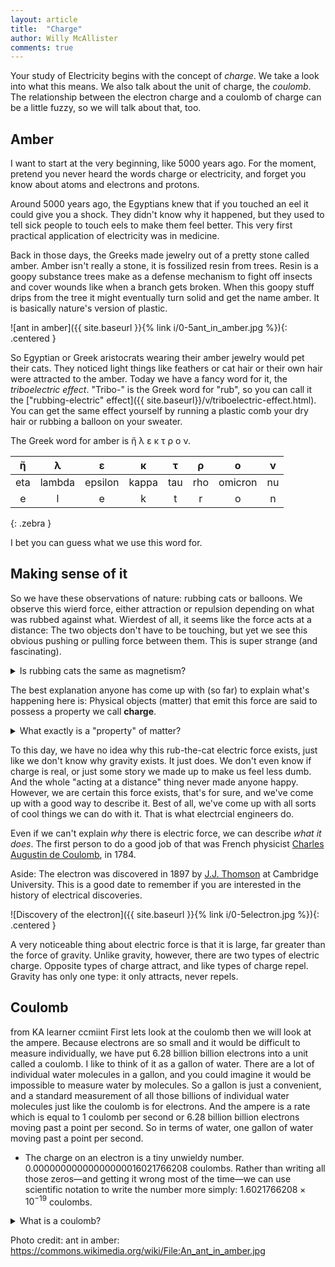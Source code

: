 ```yaml
---
layout: article
title:  "Charge"
author: Willy McAllister
comments: true
---
```


Your study of Electricity begins with the concept of *charge*. We take a look into what this means. We also talk about the unit of charge, the *coulomb*. The relationship between the electron charge and a coulomb of charge can be a little fuzzy, so we will talk about that, too.

## Amber

I want to start at the very beginning, like 5000 years ago. For the moment, pretend you never heard the words charge or electricity, and forget you know about atoms and electrons and protons. 

Around 5000 years ago, the Egyptians knew that if you touched an eel it could give you a shock. They didn't know why it happened, but they used to tell sick people to touch eels to make them feel better. This very first practical application of electricity was in medicine.

Back in those days, the Greeks made jewelry out of a pretty stone called amber. Amber isn't really a stone, it is fossilized resin from trees. Resin is a goopy substance trees make as a defense mechanism to fight off insects and cover wounds like when a branch gets broken. When this goopy stuff drips from the tree it might eventually turn solid and get the name amber. It is basically nature's version of plastic.

![ant in amber]({{ site.baseurl }}{% link i/0-5ant_in_amber.jpg %}){: .centered }

So Egyptian or Greek aristocrats wearing their amber jewelry would pet their cats. They noticed light things like feathers or cat hair or their own hair were attracted to the amber. Today we have a fancy word for it, the *triboelectric effect*. "Tribo-" is the Greek word for "rub", so you can call it the ["rubbing-electric" effect]({{ site.baseurl}}/v/triboelectric-effect.html). You can get the same effect yourself by running a plastic comb your dry hair or rubbing a balloon on your sweater.

The Greek word for amber is ἤ λ ε κ τ ρ ο ν. 

| ἤ | λ | ε | κ | τ | ρ | ο | ν |
|:---:|:---:|:---:|:---:|:---:|:---:|:---:|:---:|
| eta | lambda | epsilon | kappa | tau | rho | omicron | nu |
| e | l | e | k | t | r | o | n |
{: .zebra }

I bet you can guess what we use this word for. 

## Making sense of it

So we have these observations of nature: rubbing cats or balloons. We observe this wierd force, either attraction or repulsion depending on what was rubbed against what. Wierdest of all, it seems like the force acts at a distance: The two objects don't have to be touching, but yet we see this obvious pushing or pulling force between them. This is super strange (and fascinating). 

<details>
<summary>Is rubbing cats the same as magnetism?</summary>
<p>This rubbing force seems kind of like magnetism, which has the same <em>force at a distance</em> property. But electric force has to come from a different place. Magnetism is a property of certain kinds of rocks called lodestones (a rock that contains iron). This electric force comes from the friction between amber and cat and has nothing to do with iron.
</p>
</details>

The best explanation anyone has come up with (so far) to explain what's happening here is: Physical objects (matter) that emit this force are said to possess a property we call **charge**. 

<details>
<summary>What exactly is a "property" of matter? 
</summary>
<p>Matter has a number of properties: its mass, color, volume, squishyness. These properties are not little things that are inside the matter, they are asects of the matter itself. When an object attracts or repels other nearby objects we say it is because it has the property of *charge*. Charge is not some little tiny piece of stuff tucked inside atomic particles, it is a property of those particles.
</p>
</details>

To this day, we have no idea why this rub-the-cat electric force exists, just like we don't know why gravity exists. It just does. We don't even know if charge is real, or just some story we made up to make us feel less dumb. And the whole "acting at a distance" thing never made anyone happy. However, we are certain this force exists, that's for sure, and we've come up with a good way to describe it. Best of all, we've come up with all sorts of cool things we can do with it. That is what electrcial engineers do.

Even if we can't explain *why* there is electric force, we can describe *what it does*. The first person to do a good job of that was French physicist [Charles Augustin de Coulomb](https://en.wikipedia.org/wiki/Charles-Augustin_de_Coulomb), in 1784. 

Aside: The electron was discovered in 1897 by [J.J. Thomson](https://en.wikipedia.org/wiki/Electron#Discovery) at Cambridge University. This is a good date to remember if you are interested in the history of electrical discoveries. 

![Discovery of the electron]({{ site.baseurl }}{% link i/0-5electron.jpg %}){: .centered }

A very noticeable thing about electric force is that it is large, far greater than the force of gravity. Unlike gravity, however, there are two types of electric charge. Opposite types of charge attract, and like types of charge repel. Gravity has only one type: it only attracts, never repels.


## Coulomb
from KA learner ccmiint
First lets look at the coulomb then we will look at the ampere. Because electrons are so small and it would be difficult to measure individually, we have put 6.28 billion billion electrons into a unit called a coulomb. I like to think of it as a gallon of water. There are a lot of individual water molecules in a gallon, and you could imagine it would be impossible to measure water by molecules. So a gallon is just a convenient, and a standard measurement of all those billions of individual water molecules just like the coulomb is for electrons. And the ampere is a rate which is equal to 1 coulomb per second or 6.28 billion billion electrons moving past a point per second. So in terms of water, one gallon of water moving past a point per second.

* The charge on an electron is a tiny unwieldy number. $0.00000000000000000016021766208$ coulombs. Rather than writing all those zeros—and getting it wrong most of the time—we can use scientific notation to write the number more simply: $1.6021766208 \times 10^{-19}$ coulombs. 

<p>
<details>
<summary> What is a coulomb?</summary>
<p>The <b>coulomb</b> is the Système International d'Unités (SI) unit for an amount of charge. $1$ coulomb of charge flows past a point in a wire in one second when the current in the wire is $1$ ampere.
$1 \,\text{coulomb} = 1 \,\text{ampere flowing for} \, 1 \,\text{second}$</p>

<p>In terms of electrons, $e^-$, one coulomb is the combined charge of $6.24 \times 10^{18}$ electrons.
</p>
</details>
</p>


Photo credit: ant in amber: https://commons.wikimedia.org/wiki/File:An_ant_in_amber.jpg